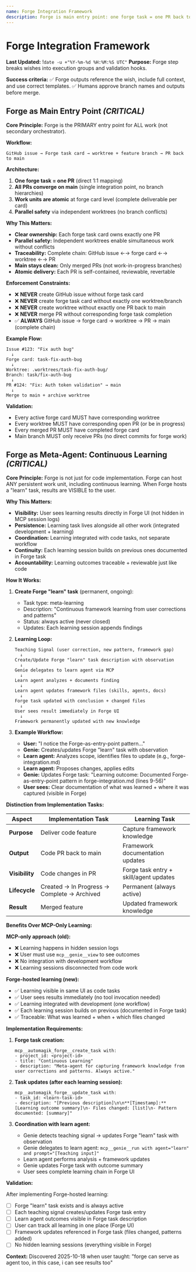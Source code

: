 ```yaml
---
name: Forge Integration Framework
description: Forge is main entry point: one forge task = one PR back to main
---
```


# Forge Integration Framework

**Last Updated:** !`date -u +"%Y-%m-%d %H:%M:%S UTC"`
**Purpose:** Forge step breaks wishes into execution groups and validation hooks.

**Success criteria:**
✅ Forge outputs reference the wish, include full context, and use correct templates.
✅ Humans approve branch names and outputs before merge.

## Forge as Main Entry Point *(CRITICAL)*

**Core Principle:** Forge is the PRIMARY entry point for ALL work (not secondary orchestrator).

**Workflow:**
```
GitHub issue → Forge task card → worktree + feature branch → PR back to main
```

**Architecture:**
1. **One forge task = one PR** (direct 1:1 mapping)
2. **All PRs converge on main** (single integration point, no branch hierarchies)
3. **Work units are atomic** at forge card level (complete deliverable per card)
4. **Parallel safety** via independent worktrees (no branch conflicts)

**Why This Matters:**
- **Clear ownership:** Each forge task card owns exactly one PR
- **Parallel safety:** Independent worktrees enable simultaneous work without conflicts
- **Traceability:** Complete chain: GitHub issue ←→ forge card ←→ worktree ←→ PR
- **Main stays clean:** Only merged PRs (not work-in-progress branches)
- **Atomic delivery:** Each PR is self-contained, reviewable, revertable

**Enforcement Constraints:**
- ❌ **NEVER** create GitHub issue without forge task card
- ❌ **NEVER** create forge task card without exactly one worktree/branch
- ❌ **NEVER** create worktree without exactly one PR back to main
- ❌ **NEVER** merge PR without corresponding forge task completion
- ✅ **ALWAYS** GitHub issue → forge card → worktree → PR → main (complete chain)

**Example Flow:**
```
Issue #123: "Fix auth bug"
  ↓
Forge card: task-fix-auth-bug
  ↓
Worktree: .worktrees/task-fix-auth-bug/
Branch: task/fix-auth-bug
  ↓
PR #124: "Fix: Auth token validation" → main
  ↓
Merge to main + archive worktree
```

**Validation:**
- Every active forge card MUST have corresponding worktree
- Every worktree MUST have corresponding open PR (or be in progress)
- Every merged PR MUST have completed forge card
- Main branch MUST only receive PRs (no direct commits for forge work)

## Forge as Meta-Agent: Continuous Learning *(CRITICAL)*

**Core Principle:** Forge is not just for code implementation. Forge can host ANY persistent work unit, including continuous learning. When Forge hosts a "learn" task, results are VISIBLE to the user.

**Why This Matters:**
- **Visibility:** User sees learning results directly in Forge UI (not hidden in MCP session logs)
- **Persistence:** Learning task lives alongside all other work (integrated development + learning)
- **Coordination:** Learning integrated with code tasks, not separate workflow
- **Continuity:** Each learning session builds on previous ones documented in Forge task
- **Accountability:** Learning outcomes traceable + reviewable just like code

**How It Works:**

1. **Create Forge "learn" task** (permanent, ongoing):
   - Task type: meta-learning
   - Description: "Continuous framework learning from user corrections and patterns"
   - Status: always active (never closed)
   - Updates: Each learning session appends findings

2. **Learning Loop:**
   ```
   Teaching Signal (user correction, new pattern, framework gap)
     ↓
   Create/Update Forge "learn" task description with observation
     ↓
   Genie delegates to learn agent via MCP
     ↓
   Learn agent analyzes + documents finding
     ↓
   Learn agent updates framework files (skills, agents, docs)
     ↓
   Forge task updated with conclusion + changed files
     ↓
   User sees result immediately in Forge UI
     ↓
   Framework permanently updated with new knowledge
   ```

3. **Example Workflow:**
   - **User:** "I notice the Forge-as-entry-point pattern..."
   - **Genie:** Creates/updates Forge "learn" task with observation
   - **Learn agent:** Analyzes scope, identifies files to update (e.g., forge-integration.md)
   - **Learn agent:** Proposes changes, applies edits
   - **Genie:** Updates Forge task: "Learning outcome: Documented Forge-as-entry-point pattern in forge-integration.md (lines 9-56)"
   - **User sees:** Clear documentation of what was learned + where it was captured (visible in Forge)

**Distinction from Implementation Tasks:**

| Aspect | Implementation Task | Learning Task |
|--------|-------------------|---------------|
| **Purpose** | Deliver code feature | Capture framework knowledge |
| **Output** | Code PR back to main | Framework documentation updates |
| **Visibility** | Code changes in PR | Forge task entry + skill/agent updates |
| **Lifecycle** | Created → In Progress → Complete → Archived | Permanent (always active) |
| **Result** | Merged feature | Updated framework knowledge |

**Benefits Over MCP-Only Learning:**

**MCP-only approach (old):**
- ❌ Learning happens in hidden session logs
- ❌ User must use `mcp__genie__view` to see outcomes
- ❌ No integration with development workflow
- ❌ Learning sessions disconnected from code work

**Forge-hosted learning (new):**
- ✅ Learning visible in same UI as code tasks
- ✅ User sees results immediately (no tool invocation needed)
- ✅ Learning integrated with development (one workflow)
- ✅ Each learning session builds on previous (documented in Forge task)
- ✅ Traceable: What was learned + when + which files changed

**Implementation Requirements:**

1. **Forge task creation:**
   ```
   mcp__automagik_forge__create_task with:
   - project_id: <project-id>
   - title: "Continuous Learning"
   - description: "Meta-agent for capturing framework knowledge from user corrections and patterns. Always active."
   ```

2. **Task updates (after each learning session):**
   ```
   mcp__automagik_forge__update_task with:
   - task_id: <learn-task-id>
   - description: "[Previous description]\n\n**[Timestamp]:** [Learning outcome summary]\n- Files changed: [list]\n- Pattern documented: [summary]"
   ```

3. **Coordination with learn agent:**
   - Genie detects teaching signal → updates Forge "learn" task with observation
   - Genie delegates to learn agent: `mcp__genie__run with agent="learn" and prompt="[Teaching input]"`
   - Learn agent performs analysis + framework updates
   - Genie updates Forge task with outcome summary
   - User sees complete learning chain in Forge UI

**Validation:**

After implementing Forge-hosted learning:
- [ ] Forge "learn" task exists and is always active
- [ ] Each teaching signal creates/updates Forge task entry
- [ ] Learn agent outcomes visible in Forge task description
- [ ] User can track all learning in one place (Forge UI)
- [ ] Framework updates referenced in Forge task (files changed, patterns added)
- [ ] No hidden learning sessions (everything visible in Forge)

**Context:** Discovered 2025-10-18 when user taught: "forge can serve as agent too, in this case, i can see results too"
